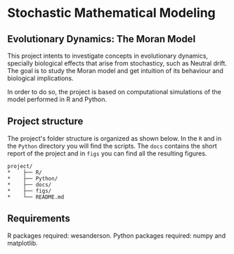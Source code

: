 # Stochastic Mathematical Modeling
## Evolutionary Dynamics: The Moran Model

This project intents to investigate concepts in evolutionary dynamics, specially biological effects that arise from stochasticy, such as Neutral drift.
The goal is to study the Moran model and get intuition of its behaviour and biological implications. 

In order to do so, the project is based on computational simulations of the model performed in R and Python.  

## Project structure

The project's folder structure is organized as shown below. In the `R` and in the `Python` directory you will find the scripts. The `docs` contains the short report of the project
and in `figs` you can find all the resulting figures. 


```
project/
*    ├── R/
*    ├── Python/
*    ├── docs/
*    ├── figs/
*    └── README.md
```

## Requirements
R packages required: wesanderson.
Python packages required: numpy and matplotlib.
